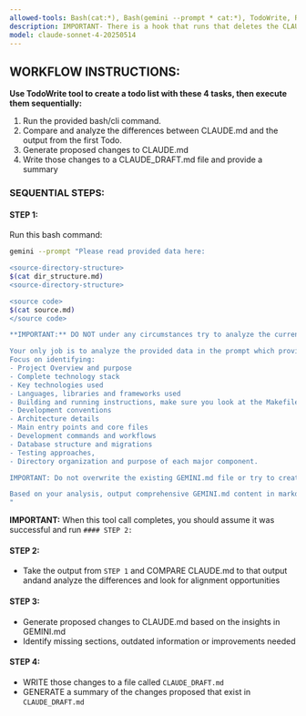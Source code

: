 ```yaml
---
allowed-tools: Bash(cat:*), Bash(gemini --prompt * cat:*), TodoWrite, Read, Write
description: IMPORTANT- There is a hook that runs that deletes the CLAUDE_DRAFT.md file and then this prompt will analyze code the code base with gemini and sync *.md files
model: claude-sonnet-4-20250514
---
```


## WORKFLOW INSTRUCTIONS:
**Use TodoWrite tool to create a todo list with these 4 tasks, then execute them sequentially:**
1. Run the provided bash/cli command. 
2. Compare and analyze the differences between CLAUDE.md and the output from the first Todo.
3. Generate proposed changes to CLAUDE.md
4. Write those changes to a CLAUDE_DRAFT.md file and provide a summary

### SEQUENTIAL STEPS:

#### STEP 1:
Run this bash command:
```bash
gemini --prompt "Please read provided data here:

<source-directory-structure>
$(cat dir_structure.md)
<source-directory-structure>

<source code>
$(cat source.md)
</source code>

**IMPORTANT:** DO NOT under any circumstances try to analyze the current git repository.

Your only job is to analyze the provided data in the prompt which provides the entire source tree and source code with supplied xml tags specifying the file and its directory structure and then understand the project structure, technologies, conventions, key files, and architecture. 
Focus on identifying: 
- Project Overview and purpose
- Complete technology stack
- Key technologies used
- Languages, libraries and frameworks used
- Building and running instructions, make sure you look at the Makefile for this
- Development conventions
- Architecture details
- Main entry points and core files
- Development commands and workflows
- Database structure and migrations
- Testing approaches, 
- Directory organization and purpose of each major component.

IMPORTANT: Do not overwrite the existing GEMINI.md file or try to create it.

Based on your analysis, output comprehensive GEMINI.md content in markdown format suitable for the Gemini Code Assistant context.
"
```
**IMPORTANT:** When this tool call completes, you should assume it was successful and run `#### STEP 2:`

#### STEP 2:
- Take the output from `STEP 1` and COMPARE CLAUDE.md to that output andand analyze the differences and look for alignment opportunities

#### STEP 3:
- Generate proposed changes to CLAUDE.md based on the insights in GEMINI.md
- Identify missing sections, outdated information or improvements needed

#### STEP 4:
- WRITE those changes to a file called `CLAUDE_DRAFT.md`
- GENERATE a summary of the changes proposed that exist in `CLAUDE_DRAFT.md`

